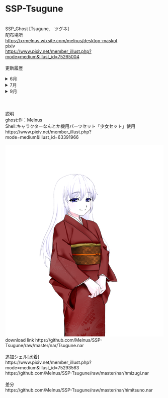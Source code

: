 # SSP-Tsugune
<br>SSP_Ghost [Tsugune,　ツグネ]　
<br>配布場所
<br>https://xrmelnus.wixsite.com/melnus/desktop-maskot
<br>pixiv
<br>https://www.pixiv.net/member_illust.php?mode=medium&illust_id=75265004
<br>
<br>更新履歴
<details>
<summary>6月</summary>
<pre>
<code>
<br>6/16/2019/ゴースト一通り作成（まだ未完成）
<br>6/17/2019/辞書内追加作業（関係性分岐はほぼ終わり？）
<br>6/19/2019/追加シェル用辞書内分岐作業
<br>6/20/2019/Wiki作成　＞　https://github.com/Melnus/SSP-Tsugune/wiki
<br>6/26/2019/3D版用モデル作成　https://hub.vroid.com/characters/2727294579418687959/models/182243890626887468
</code>
</pre>
</details>
<details>
<summary>7月</summary>
<pre>
<code>
<br>7/03/2019/コミュ用辞書追加
<br>7/11/2019/時報、反応分岐修正
<br>7/23/2019/季節の概念を追加
</code>
</pre>
</details>
<details>
<summary>9月</summary>
<pre>
<code>
<br>9/17/2019/コミュ用辞書追加
</code>
</pre>
</details>
<br>
<br>
<br>説明
<br>ghost:作：Melnus
<br>Shell:キャラクターなんとか機用パーツセット「少女セット」使用
<br>https://www.pixiv.net/member_illust.php?mode=medium&illust_id=63391966
<br>
<br><img src="nar/スクリーンショット 2019-06-16 22.43.35.png" alt="CC" title="Tsugune">
<br>download link https://github.com/Melnus/SSP-Tsugune/raw/master/nar/Tsugune.nar
<br>
<br>追加シェル[水着]
<br>https://www.pixiv.net/member_illust.php?mode=medium&illust_id=75293563
<br>https://github.com/Melnus/SSP-Tsugune/raw/master/nar/hmizugi.nar
<br>
<br>差分
<br>https://github.com/Melnus/SSP-Tsugune/raw/master/nar/himitsuno.nar
